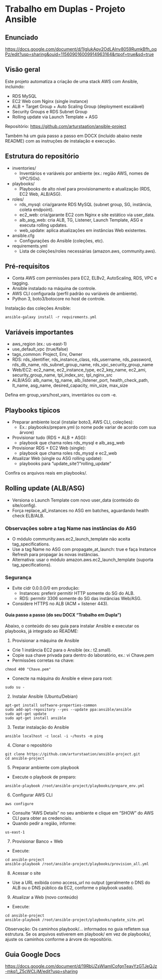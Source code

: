 # Trabalho em Duplas - Projeto Ansible

## Enunciado
https://docs.google.com/document/d/1lgIukApy2OdLAInv8059RumkBfh_oqPz/edit?usp=sharing&ouid=115609016009914963164&rtpof=true&sd=true

## Visão geral
Este projeto automatiza a criação de uma stack AWS com Ansible, incluindo:
- RDS MySQL
- EC2 Web com Nginx (single instance)
- ALB + Target Group + Auto Scaling Group (deployment escalável)
- Security Groups e RDS Subnet Group
- Rolling update via Launch Template + ASG

Repositório: https://github.com/arturstaation/ansible-project

Também há um guia passo a passo em DOCX (incluído abaixo neste README) com as instruções de instalação e execução.

## Estrutura do repositório
- inventories/
  - Inventários e variáveis por ambiente (ex.: região AWS, nomes de VPC/SGs).
- playbooks/
  - Playbooks de alto nível para provisionamento e atualização (RDS, EC2 Web, ALB/ASG).
- roles/
  - rds_mysql: cria/garante RDS MySQL (subnet group, SG, instância, coleta endpoint).
  - ec2_web: cria/garante EC2 com Nginx e site estático via user_data.
  - alb_asg_web: cria ALB, TG, Listener, Launch Template, ASG e executa rolling updates.
  - web_update: aplica atualizações em instâncias Web existentes.
- ansible.cfg
  - Configurações do Ansible (coleções, etc).
- requirements.yml
  - Lista de coleções/roles necessárias (amazon.aws, community.aws).

## Pré-requisitos
- Conta AWS com permissões para EC2, ELBv2, AutoScaling, RDS, VPC e tagging.
- Ansible instalado na máquina de controle.
- AWS CLI configurada (perfil padrão ou variáveis de ambiente).
- Python 3, boto3/botocore no host de controle.

Instalação das coleções Ansible:
```
ansible-galaxy install -r requirements.yml
```

## Variáveis importantes
- aws_region (ex.: us-east-1)
- use_default_vpc (true/false)
- tags_common: Project, Env, Owner
- RDS: rds_identifier, rds_instance_class, rds_username, rds_password, rds_db_name, rds_subnet_group_name, rds_vpc_security_group_name
- Web/EC2: ec2_name, ec2_instance_type, ec2_key_name, ec2_ami, security_group_name, tpl_index_src, tpl_nginx_src
- ALB/ASG: alb_name, tg_name, alb_listener_port, health_check_path, lt_name, asg_name, desired_capacity, min_size, max_size

Defina em group_vars/host_vars, inventários ou com -e.

## Playbooks típicos
- Preparar ambiente local (instalar boto3, AWS CLI, coleções):
  - Ex.: playbooks/prepare.yml (o nome pode variar de acordo com sua árvore)
- Provisionar tudo (RDS + ALB + ASG):
  - playbook que chama roles rds_mysql e alb_asg_web
- Provisionar RDS + EC2 Web (single):
  - playbook que chama roles rds_mysql e ec2_web
- Atualizar Web (single ou ASG rolling update):
  - playbooks para “update_site”/“rolling_update”

Confira os arquivos reais em playbooks/.

## Rolling update (ALB/ASG)
- Versiona o Launch Template com novo user_data (conteúdo do site/config).
- Força replace_all_instances no ASG em batches, aguardando health check ELB/ALB.

### Observações sobre a tag Name nas instâncias do ASG
- O módulo community.aws.ec2_launch_template não aceita tag_specifications.
- Use a tag Name no ASG com propagate_at_launch: true e faça Instance Refresh para propagar às novas instâncias.
- Alternativa: usar o módulo amazon.aws.ec2_launch_template (suporta tag_specifications).

### Segurança
- Evite cidr 0.0.0.0/0 em produção:
  - Instances: preferir permitir HTTP somente do SG do ALB.
  - RDS: permitir 3306 somente do SG das instâncias Web/ASG.
- Considere HTTPS no ALB (ACM + listener 443).

#### Guia passo a passo (do seu DOCX “Trabalho em Dupla”)
Abaixo, o conteúdo do seu guia para instalar Ansible e executar os playbooks, já integrado ao README:

1) Provisionar a máquina de Ansible
- Crie 1 instância EC2 para o Ansible (ex.: t2.small).
- Copie sua chave privada para dentro do laboratório, ex.: vi Chave.pem
- Permissões corretas na chave:
```
chmod 400 "Chave.pem"
```
- Conecte na máquina do Ansible e eleve para root:
```
sudo su -
```

2) Instalar Ansible (Ubuntu/Debian)
```
apt-get install software-properties-common
sudo add-apt-repository --yes --update ppa:ansible/ansible
sudo apt-get update
sudo apt-get install ansible
```

3) Testar instalação do Ansible
```
ansible localhost -c local -i ~/hosts -m ping
```

4) Clonar o repositório
```
git clone https://github.com/arturstaation/ansible-project.git
cd ansible-project
```

5) Preparar ambiente com playbook
- Execute o playbook de preparo:
```
ansible-playbook /root/ansible-project/playbooks/prepare_env.yml
```

6) Configurar AWS CLI
```
aws configure
```
- Consulte “AWS Details” no seu ambiente e clique em “SHOW” do AWS CLI para obter as credenciais.
- Quando pedir a região, informe:
```
us-east-1
```

7) Provisionar Banco + Web
- Execute:
```
cd ansible-project
ansible-playbook /root/ansible-project/playbooks/provision_all.yml
```

8) Acessar o site
- Use a URL exibida como access_url no output (geralmente o DNS do ALB ou o DNS público da EC2, conforme o playbook usado).

9) Atualizar a Web (novo conteúdo)
- Execute:
```
cd ansible-project
ansible-playbook /root/ansible-project/playbooks/update_site.yml
```

Observação: Os caminhos playbook/... informados no guia refletem sua estrutura. Se os arquivos estiverem em playbook/ em vez de playbooks/, ajuste os caminhos conforme a árvore do repositório.

## Guia Google Docs
https://docs.google.com/document/d/19RbUZsWIamlCofgnTeavYzGTJeQJz-mkq1_Z5cWCLjM/edit?usp=sharing
